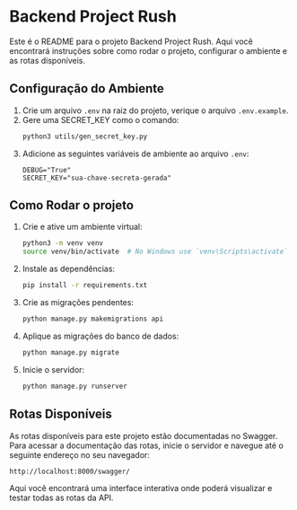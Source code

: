 # Backend Project Rush
Este é o README para o projeto Backend Project Rush. Aqui você encontrará instruções sobre como rodar o projeto, configurar o ambiente e as rotas disponíveis.

## Configuração do Ambiente

1. Crie um arquivo `.env` na raiz do projeto, verique o arquivo `.env.example`.
2. Gere uma SECRET_KEY como o comando:
    ```sh
    python3 utils/gen_secret_key.py
    ```
3. Adicione as seguintes variáveis de ambiente ao arquivo `.env`:
    ```env
    DEBUG="True"
    SECRET_KEY="sua-chave-secreta-gerada"
    ```

## Como Rodar o projeto

1. Crie e ative um ambiente virtual:
    ```sh
    python3 -m venv venv
    source venv/bin/activate  # No Windows use `venv\Scripts\activate`
    ```
2. Instale as dependências:
    ```sh
    pip install -r requirements.txt
    ```
3. Crie as migrações pendentes:
    ```sh
    python manage.py makemigrations api
    ```
4. Aplique as migrações do banco de dados:
    ```sh
    python manage.py migrate
    ```
5. Inicie o servidor:
    ```sh
    python manage.py runserver
    ```

## Rotas Disponíveis

As rotas disponíveis para este projeto estão documentadas no Swagger. Para acessar a documentação das rotas, inicie o servidor e navegue até o seguinte endereço no seu navegador:

```
http://localhost:8000/swagger/
```

Aqui você encontrará uma interface interativa onde poderá visualizar e testar todas as rotas da API.

